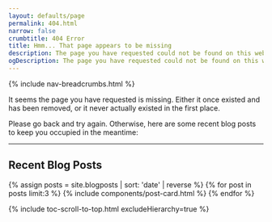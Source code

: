 ```yaml
---
layout: defaults/page
permalink: 404.html
narrow: false
crumbtitle: 404 Error
title: Hmm... That page appears to be missing
description: The page you have requested could not be found on this website. Really sorry about that!
ogDescription: The page you have requested could not be found on this website. Really sorry about that!
---
```


{% include nav-breadcrumbs.html %}
          
It seems the page you have requested is missing. Either it once existed and has been removed, or it never actually existed in the first place.

Please go back and try again. Otherwise, here are some recent blog posts to keep you occupied in the meantime:

<hr>

## Recent Blog Posts
{% assign posts = site.blogposts | sort: 'date' | reverse %}
{% for post in posts limit:3 %}
{% include components/post-card.html %}
{% endfor %}

{% include toc-scroll-to-top.html excludeHierarchy=true %}
